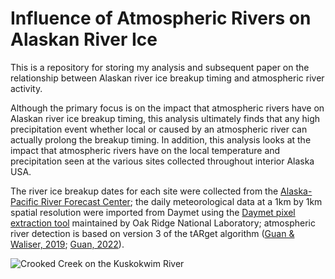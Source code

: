 # Influence of Atmospheric Rivers on Alaskan River Ice

This is a repository for storing my analysis and subsequent paper on the relationship between Alaskan river ice breakup timing and atmospheric river activity.

Although the primary focus is on the impact that atmospheric rivers have on Alaskan river ice breakup timing, this analysis  ultimately finds that any high precipitation event whether local or caused by an atmospheric river can actually prolong the breakup timing. In addition, this analysis looks at the impact that atmospheric rivers have on the local temperature and precipitation seen at the  various sites collected throughout interior Alaska USA. 

The river ice breakup dates for each site were collected from the [Alaska-Pacific River Forecast Center](https://www.weather.gov/aprfc/);  the daily meteorological data at a 1km by 1km spatial resolution were imported from Daymet using the [Daymet pixel extraction tool](https://daymet.ornl.gov/single-pixel/) maintained by Oak Ridge National Laboratory; atmospheric river detection is based on
version 3 of the tARget algorithm ([Guan & Waliser, 2019]( https://doi.org/10.1029/2019JD031205); [Guan, 2022](https://doi.org/10.25346/S6/YO15ON)).

![Crooked Creek on the Kuskokwim River](./LaTeX_Paper_GRL/images/maps_crooked_creek.png)
